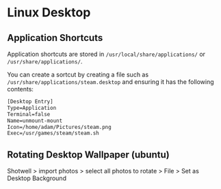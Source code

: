 # Linux Desktop

## Application Shortcuts

Application shortcuts are stored in `/usr/local/share/applications/` or `/usr/share/applications/`. 

You can create a sortcut by creating a file such as `/usr/share/applications/steam.desktop` and ensuring it has the following contents:

```txt
[Desktop Entry]
Type=Application
Terminal=false
Name=unmount-mount
Icon=/home/adam/Pictures/steam.png
Exec=/usr/games/steam/steam.sh
```

## Rotating Desktop Wallpaper (ubuntu)

Shotwell > import photos > select all photos to rotate > File > Set as Desktop Background
